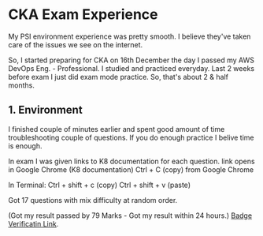 # CKA Exam Experience

My PSI environment experience was pretty smooth. I believe they've taken care of the issues we see on the internet. 

So, I started preparing for CKA on 16th December the day I passed my AWS DevOps Eng. - Professional. I studied and practiced everyday. Last 2 weeks before exam I just did exam mode practice. So, that's about 2 & half months. 

## 1. Environment

I finished couple of minutes earlier and spent good amount of time troubleshooting couple of questions. If you do enough practice I belive time is enough.

In exam I was given links to K8 documentation for each question. 
link opens in Google Chrome (K8 documentation)
Ctrl + C (copy) from Google Chrome 

In Terminal: 
Ctrl + shift + c (copy) 
Ctrl + shift + v (paste)

Got 17 questions with mix difficulty at random order.

(Got my result passed by 79 Marks - Got my result within 24 hours.)
[Badge Verificatin Link](https://www.credly.com/badges/d05ce665-f317-4331-95a2-7ee32cfbe15f/public_url).

